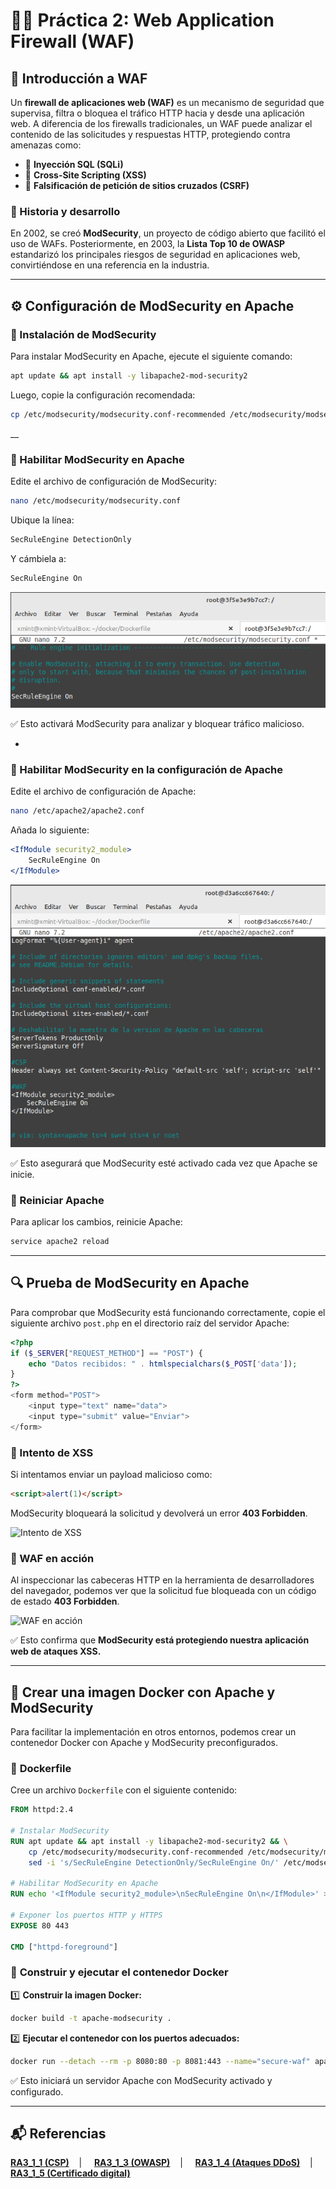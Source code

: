 # 🧱🔥 Práctica 2: Web Application Firewall (WAF)

## 📌 Introducción a WAF
Un **firewall de aplicaciones web (WAF)** es un mecanismo de seguridad que supervisa, filtra o bloquea el tráfico HTTP hacia y desde una aplicación web. A diferencia de los firewalls tradicionales, un WAF puede analizar el contenido de las solicitudes y respuestas HTTP, protegiendo contra amenazas como:

- 🚫 **Inyección SQL (SQLi)**
- 🚫 **Cross-Site Scripting (XSS)**
- 🚫 **Falsificación de petición de sitios cruzados (CSRF)**

### 📖 Historia y desarrollo
En 2002, se creó **ModSecurity**, un proyecto de código abierto que facilitó el uso de WAFs. Posteriormente, en 2003, la **Lista Top 10 de OWASP** estandarizó los principales riesgos de seguridad en aplicaciones web, convirtiéndose en una referencia en la industria.

---

## ⚙️ **Configuración de ModSecurity en Apache**

### 🔹 Instalación de ModSecurity
Para instalar ModSecurity en Apache, ejecute el siguiente comando:
```bash
apt update && apt install -y libapache2-mod-security2
```

Luego, copie la configuración recomendada:
```bash
cp /etc/modsecurity/modsecurity.conf-recommended /etc/modsecurity/modsecurity.conf
```
__

### 🔹 Habilitar ModSecurity en Apache
Edite el archivo de configuración de ModSecurity:
```bash
nano /etc/modsecurity/modsecurity.conf
```
Ubique la línea:
```apache
SecRuleEngine DetectionOnly
```
Y cámbiela a:
```apache
SecRuleEngine On
```

![modsecurity](https://github.com/XaviGimReu/PPS-10836126/blob/main/template-main/RA3/RA3_1/assets/Web%20Application%20Firewall%20(WAF)/1.png)

✅ Esto activará ModSecurity para analizar y bloquear tráfico malicioso.

-

### 🔹 Habilitar ModSecurity en la configuración de Apache
Edite el archivo de configuración de Apache:
```bash
nano /etc/apache2/apache2.conf
```
Añada lo siguiente:
```apache
<IfModule security2_module>
    SecRuleEngine On
</IfModule>
```

![apache2.conf](https://github.com/XaviGimReu/PPS-10836126/blob/main/template-main/RA3/RA3_1/assets/Web%20Application%20Firewall%20(WAF)/2.png)

✅ Esto asegurará que ModSecurity esté activado cada vez que Apache se inicie.

### 🔄 Reiniciar Apache
Para aplicar los cambios, reinicie Apache:
```bash
service apache2 reload
```

---

## 🔍 **Prueba de ModSecurity en Apache**
Para comprobar que ModSecurity está funcionando correctamente, copie el siguiente archivo `post.php` en el directorio raíz del servidor Apache:
```php
<?php
if ($_SERVER["REQUEST_METHOD"] == "POST") {
    echo "Datos recibidos: " . htmlspecialchars($_POST['data']);
}
?>
<form method="POST">
    <input type="text" name="data">
    <input type="submit" value="Enviar">
</form>
```

### 🔹 Intento de XSS
Si intentamos enviar un payload malicioso como:
```html
<script>alert(1)</script>
```

ModSecurity bloqueará la solicitud y devolverá un error **403 Forbidden**.

![Intento de XSS](https://github.com/XaviGimReu/PPS-10836126/blob/main/template-main/RA3/RA3_1/assets/WAF/3.%20xss_attempt.png)

### 🔹 WAF en acción
Al inspeccionar las cabeceras HTTP en la herramienta de desarrolladores del navegador, podemos ver que la solicitud fue bloqueada con un código de estado **403 Forbidden**.

![WAF en acción](https://github.com/XaviGimReu/PPS-10836126/blob/main/template-main/RA3/RA3_1/assets/WAF/4.%20waf_forbidden.png)

✅ Esto confirma que **ModSecurity está protegiendo nuestra aplicación web de ataques XSS.**

---

## 🐳 **Crear una imagen Docker con Apache y ModSecurity**
Para facilitar la implementación en otros entornos, podemos crear un contenedor Docker con Apache y ModSecurity preconfigurados.

### 📌 **Dockerfile**
Cree un archivo `Dockerfile` con el siguiente contenido:
```dockerfile
FROM httpd:2.4

# Instalar ModSecurity
RUN apt update && apt install -y libapache2-mod-security2 && \
    cp /etc/modsecurity/modsecurity.conf-recommended /etc/modsecurity/modsecurity.conf && \
    sed -i 's/SecRuleEngine DetectionOnly/SecRuleEngine On/' /etc/modsecurity/modsecurity.conf

# Habilitar ModSecurity en Apache
RUN echo '<IfModule security2_module>\nSecRuleEngine On\n</IfModule>' >> /usr/local/apache2/conf/httpd.conf

# Exponer los puertos HTTP y HTTPS
EXPOSE 80 443

CMD ["httpd-foreground"]
```

### 🚀 **Construir y ejecutar el contenedor Docker**
1️⃣ **Construir la imagen Docker:**
```bash
docker build -t apache-modsecurity .
```

2️⃣ **Ejecutar el contenedor con los puertos adecuados:**
```bash
docker run --detach --rm -p 8080:80 -p 8081:443 --name="secure-waf" apache-modsecurity
```

✅ Esto iniciará un servidor Apache con ModSecurity activado y configurado.

---

## 📬 Referencias
**[RA3_1_1 (CSP)](https://github.com/XaviGimReu/PPS-10836126/tree/main/template-main/RA3/RA3_1/RA3_1_1)**&nbsp;&nbsp;&nbsp; | &nbsp;&nbsp;&nbsp;
**[RA3_1_3 (OWASP)](https://github.com/XaviGimReu/PPS-10836126/tree/main/template-main/RA3/RA3_1/RA3_1_3)**&nbsp;&nbsp;&nbsp; | &nbsp;&nbsp;&nbsp;
**[RA3_1_4 (Ataques DDoS)](https://github.com/XaviGimReu/PPS-10836126/tree/main/template-main/RA3/RA3_1/RA3_1_4)**&nbsp;&nbsp;&nbsp; | &nbsp;&nbsp;&nbsp;
**[RA3_1_5 (Certificado digital)](https://github.com/XaviGimReu/PPS-10836126/tree/main/template-main/RA3/RA3_1/RA3_1_5)**

